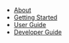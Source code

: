 * [About](/?id=about)
* [Getting Started](getting-started/README)
* [User Guide](user-guide/README)
* [Developer Guide](developer-guide/README)